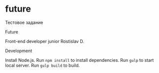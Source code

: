 # future

Тестовое задание

Future

Front-end developer junior Rostislav D.

Development

Install Node.js.
Run <code>npm install</code> to install dependencies.
Run <code>gulp</code> to start local server.
Run <code>gulp build</code> to build.

